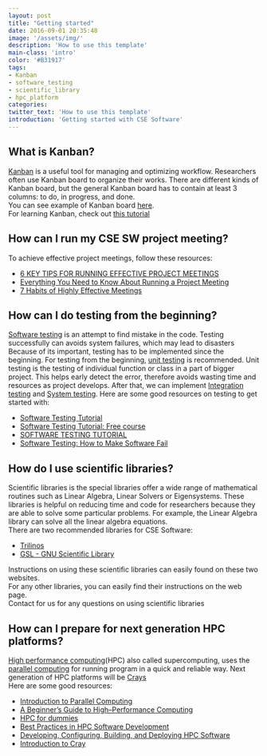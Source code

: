```yaml
---
layout: post
title: "Getting started"
date: 2016-09-01 20:35:48
image: '/assets/img/'
description: 'How to use this template'
main-class: 'intro'
color: '#B31917'
tags:
- Kanban
- software_testing
- scientific_library
- hpc_platform
categories:
twitter_text: 'How to use this template'
introduction: 'Getting started with CSE Software'
---
```


## What is Kanban?

[Kanban](https://en.wikipedia.org/wiki/Kanban_(development)) is a useful tool for managing and optimizing workflow. 
Researchers often use Kanban board to organize their works. There are different kinds of Kanban board, but the general
Kanban board has to contain at least 3 columns: to do, in progress, and done. <br>
You can see example of Kanban board [here](https://leankit.com/learn/wp-content/uploads/2015/11/1-SmalDevelopmentTeamKanbanBoard-eb79376d-1024x647.png). <br>
For learning Kanban, check out [this tutorial](https://collegeville.github.io/Lex/GettingStartedWithKanban.html)

## How can I run my CSE SW project meeting?

 To achieve effective project meetings, follow these resources:
 
 * [6 KEY TIPS FOR RUNNING EFFECTIVE PROJECT MEETINGS](https://www.projectsmart.co.uk/6-key-tips-for-running-effective-project-meetings.php)
 * [Everything You Need to Know About Running a Project Meeting](http://www.amanet.org/training/articles/Everything-You-Need-to-Know-About-Running-a-Project-Meeting.aspx)
 * [7 Habits of Highly Effective Meetings](http://projectmanagementhacks.com/meeting-tips/)
 
## How can I do testing from the beginning?

[Software testing](https://en.wikipedia.org/wiki/Software_testing) is an attempt to find mistake in the code.
Testing successfully can avoids system failures, which may lead to disasters
Because of its important, testing has to be implemented since the beginning.
For testing from the beginning, [unit testing](https://en.wikipedia.org/wiki/Unit_testing) is recommended.
Unit testing is the testing of individual function or class in a part of bigger project. 
This helps early detect the error, therefore avoids wasting time and resources as project develops.
After that, we can implement [Integration testing](https://en.wikipedia.org/wiki/Integration_testing) and 
[System testing](https://en.wikipedia.org/wiki/System_testing).
Here are some good resources on testing to get started with:

* [Software Testing Tutorial](http://www.tutorialspoint.com/software_testing/)
* [Software Testing Tutorial: Free course](http://www.guru99.com/software-testing.html)
* [SOFTWARE TESTING TUTORIAL](http://www.testingbrain.com/)
* [Software Testing: How to Make Software Fail](https://www.udacity.com/course/software-testing--cs258)

## How do I use scientific libraries?

Scientific libraries is the special libraries offer a wide range of mathematical routines such as Linear Algebra, Linear Solvers
or Eigensystems. These libraries is helpful on reducing time and code for researchers because they are able to solve some particular
problems. For example, the Linear Algebra library can solve all the linear algebra equations. <br>
There are two recommended libraries for CSE Software:
 
 * [Trilinos](https://trilinos.org/packages/)
 * [GSL - GNU Scientific Library](https://www.gnu.org/software/gsl/)
 
Instructions on using these scientific libraries can easily found on these two websites. <br>
For any other libraries, you can easily find their instructions on the web page. <br>
Contact for us for any questions on using scientific libraries

## How can I prepare for next generation HPC platforms?

[High performance computing](http://searchenterpriselinux.techtarget.com/definition/high-performance-computing)(HPC)
 also called supercomputing, uses the [parallel computing](https://en.wikipedia.org/wiki/Parallel_computing) 
 for running program in a quick and reliable way. Next generation of HPC platforms will be 
 [Crays](http://cfms.org.uk/news-events/news/2016/june/cfms-selects-cray-for-next-generation-hpc-platform/)<br>
 Here are some good resources:
 
 * [Introduction to Parallel Computing](https://computing.llnl.gov/tutorials/parallel_comp/)
 * [A Beginner’s Guide to High–Performance Computing](http://www.shodor.org/media/content/petascale/materials/UPModules/beginnersGuideHPC/moduleDocument_pdf.pdf) 
 * [HPC for dummies](http://hpc.fs.uni-lj.si/sites/default/files/HPC_for_dummies.pdf)
 * [Best Practices in HPC Software Development](http://insidehpc.com/2016/05/video-what-all-codes-should-do-overview-of-best-practices-in-hpc-software-development/)
 * [Developing, Configuring, Building, and Deploying HPC Software](http://insidehpc.com/2016/05/58848/)
 * [Introduction to Cray](http://www.cray.com/products/analytics/urika-gx)